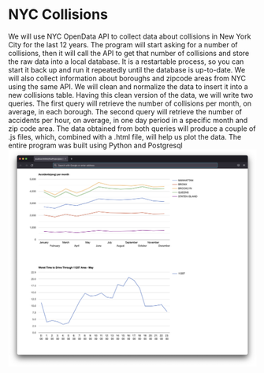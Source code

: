 # NYC Collisions

We will use NYC OpenData API to collect data about collisions in New York City for the last 12 years.
The program will start asking for a number of collisions, then it will call the API to get that number of collisions and store the raw data into a local database. It is a restartable process, so you can start it back up and run it repeatedly until the database is up-to-date. We will also collect information about boroughs and zipcode areas from NYC using the same API. We will clean and normalize the data to insert it into a new collisions table. Having this clean version of the data, we will write two queries. The first query will retrieve the number of collisions per month, on average, in each borough. The second query will retrieve the number of accidents per hour, on average, in one day period in a specific month and zip code area. The data obtained from both queries will produce a couple of .js files, which, combined with a .html file, will help us plot the data. 
The entire program was built using Python and Postgresql 
<img src="graphs.jpg" title="Collisions Plot" width="" alt="Graphs" />